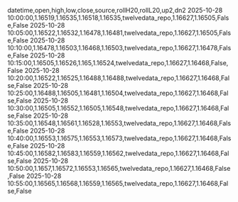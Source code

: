 datetime,open,high,low,close,source,rollH20,rollL20,up2,dn2
2025-10-28 10:00:00,1.16519,1.16535,1.16518,1.16535,twelvedata_repo,1.16627,1.16505,False,False
2025-10-28 10:05:00,1.16522,1.16532,1.16478,1.16481,twelvedata_repo,1.16627,1.16505,False,False
2025-10-28 10:10:00,1.16478,1.16503,1.16468,1.16503,twelvedata_repo,1.16627,1.16478,False,False
2025-10-28 10:15:00,1.16505,1.16526,1.165,1.16524,twelvedata_repo,1.16627,1.16468,False,False
2025-10-28 10:20:00,1.16522,1.16525,1.16488,1.16488,twelvedata_repo,1.16627,1.16468,False,False
2025-10-28 10:25:00,1.16488,1.16505,1.16481,1.16504,twelvedata_repo,1.16627,1.16468,False,False
2025-10-28 10:30:00,1.16505,1.16552,1.16505,1.16548,twelvedata_repo,1.16627,1.16468,False,False
2025-10-28 10:35:00,1.16548,1.16561,1.16528,1.16553,twelvedata_repo,1.16627,1.16468,False,False
2025-10-28 10:40:00,1.16553,1.16575,1.16553,1.16573,twelvedata_repo,1.16627,1.16468,False,False
2025-10-28 10:45:00,1.16582,1.16583,1.16559,1.16562,twelvedata_repo,1.16627,1.16468,False,False
2025-10-28 10:50:00,1.1657,1.16572,1.16553,1.16565,twelvedata_repo,1.16627,1.16468,False,False
2025-10-28 10:55:00,1.16565,1.16568,1.16559,1.16565,twelvedata_repo,1.16627,1.16468,False,False
